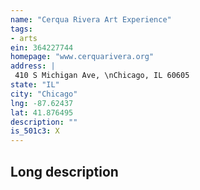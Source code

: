 ```yaml
---
name: "Cerqua Rivera Art Experience"
tags:
- arts
ein: 364227744
homepage: "www.cerquarivera.org"
address: |
 410 S Michigan Ave, \nChicago, IL 60605
state: "IL"
city: "Chicago"
lng: -87.62437
lat: 41.876495
description: ""
is_501c3: X
---
```


## Long description


